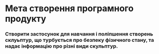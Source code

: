 # Мета створення програмного продукту
### Створити застосунок для навчання і поліпшення створень склуьптур, що турбується про безпеку фізичного стану, та надає інформацію про різні види скульптур.

